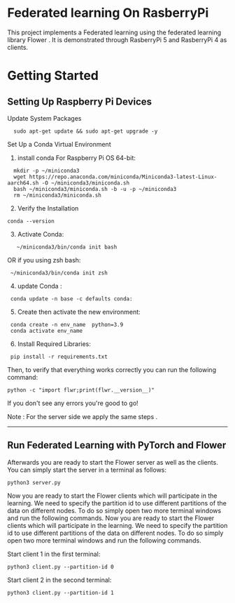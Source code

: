 # Federated learning On RasberryPi     
This project implements a Federated learning using the federated learning library Flower . It is demonstrated through RasberryPi 5 and RasberryPi 4 as clients.
# Getting Started
## Setting Up Raspberry Pi Devices
 Update System Packages
  ```shell
    sudo apt-get update && sudo apt-get upgrade -y
 ```
 Set Up a Conda Virtual Environment
   1. install conda For Raspberry Pi OS 64-bit:
  ```shell
    mkdir -p ~/miniconda3
    wget https://repo.anaconda.com/miniconda/Miniconda3-latest-Linux-aarch64.sh -O ~/miniconda3/miniconda.sh
    bash ~/miniconda3/miniconda.sh -b -u -p ~/miniconda3
    rm ~/miniconda3/miniconda.sh  
 ```
  2. Verify the Installation
  ```shell
 conda --version
 ```
  3. Activate Conda:
 ```shell
    ~/miniconda3/bin/conda init bash 
 ```
  OR if you using zsh bash:
  
  ```shell
   ~/miniconda3/bin/conda init zsh 
 ```
  4. update Conda :
  ```shell
   conda update -n base -c defaults conda:
  ```
  5. Create then activate the new environment:
  ```shell 
   conda create -n env_name  python=3.9
   conda activate env_name
 ```
 6. Install Required Libraries:
  ```shell
   pip install -r requirements.txt
 ```
Then, to verify that everything works correctly you can run the following command:

```shell
python -c "import flwr;print(flwr.__version__)"
```

If you don't see any errors you're good to go!

Note : For the server side we apply the same steps .

______________________________________________________________________
## Run Federated Learning with PyTorch and Flower

Afterwards you are ready to start the Flower server as well as the clients. You can simply start the server in a terminal as follows:

```shell
python3 server.py
```
Now you are ready to start the Flower clients which will participate in the learning. We need to specify the partition id to
use different partitions of the data on different nodes.  To do so simply open two more terminal windows and run the
following commands.
Now you are ready to start the Flower clients which will participate in the learning. We need to specify the partition id to
use different partitions of the data on different nodes.  To do so simply open two more terminal windows and run the
following commands.

Start client 1 in the first terminal:

```shell
python3 client.py --partition-id 0
```

Start client 2 in the second terminal:

```shell
python3 client.py --partition-id 1
```


